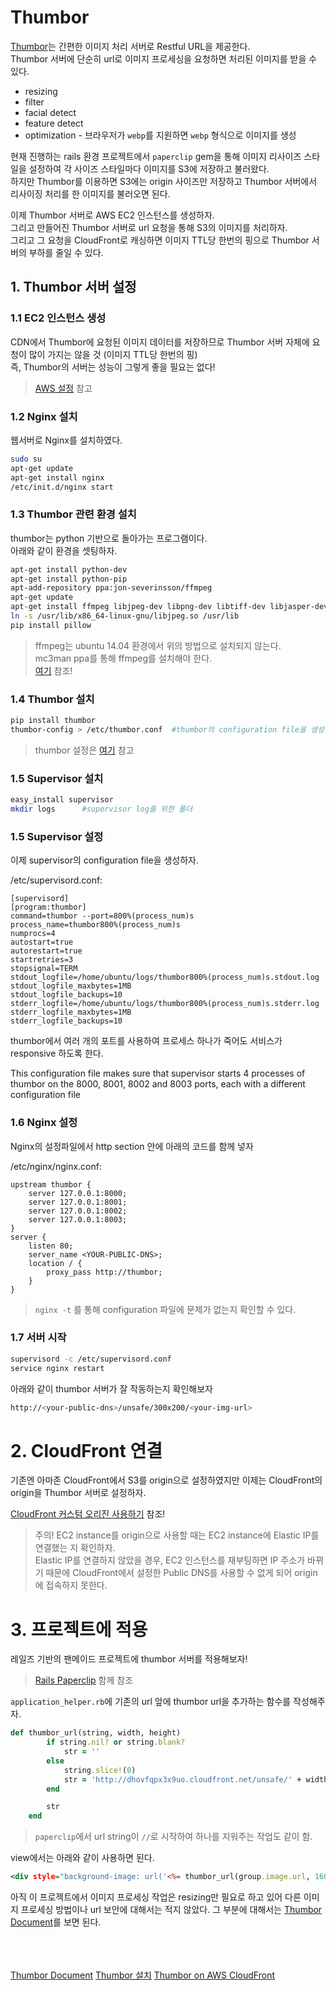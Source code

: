 # Thumbor
[Thumbor](https://github.com/thumbor/thumbor)는 간편한 이미지 처리 서버로 Restful URL을 제공한다.<br>
Thumbor 서버에 단순히 url로 이미지 프로세싱을 요청하면 처리된 이미지를 받을 수 있다.

* resizing
* filter
* facial detect
* feature detect
* optimization - 브라우저가 `webp`를 지원하면 `webp` 형식으로 이미지를 생성

현재 진행하는 rails 환경 프로젝트에서 `paperclip` gem을 통해 이미지 리사이즈 스타일을 설정하여 각 사이즈 스타일마다 이미지를 S3에 저장하고 불러왔다.<br>
하지만 Thumbor를 이용하면 S3에는 origin 사이즈만 저장하고 Thumbor 서버에서 리사이징 처리를 한 이미지를 불러오면 된다.

이제 Thumbor 서버로 AWS EC2 인스턴스를 생성하자.<br>
그리고 만들어진 Thumbor 서버로 url 요청을 통해 S3의 이미지를 처리하자.<br>
그리고 그 요청을 CloudFront로 캐싱하면 이미지 TTL당 한번의 핑으로 Thumbor 서버의 부하를 줄일 수 있다.

## 1. Thumbor 서버 설정

### 1.1 EC2 인스턴스 생성
CDN에서 Thumbor에 요청된 이미지 데이터를 저장하므로 Thumbor 서버 자체에 요청이 많이 가지는 않을 것 (이미지 TTL당 한번의 핑)<br>
즉, Thumbor의 서버는 성능이 그렇게 좋을 필요는 없다!

> [AWS 설정](https://github.com/ttochi/web/blob/master/Server/3.%20AWS%20setting.md) 참고

### 1.2 Nginx 설치
웹서버로 Nginx를 설치하였다.
```bash
sudo su
apt-get update
apt-get install nginx
/etc/init.d/nginx start
```

### 1.3 Thumbor 관련 환경 설치
thumbor는 python 기반으로 돌아가는 프로그램이다.<br>
아래와 같이 환경을 셋팅하자.
```bash
apt-get install python-dev
apt-get install python-pip
apt-add-repository ppa:jon-severinsson/ffmpeg
apt-get update
apt-get install ffmpeg libjpeg-dev libpng-dev libtiff-dev libjasper-dev libgtk2.0-dev python-numpy python-pycurl webp python-opencv
ln -s /usr/lib/x86_64-linux-gnu/libjpeg.so /usr/lib
pip install pillow
```

> ffmpeg는 ubuntu 14.04 환경에서 위의 방법으로 설치되지 않는다.<br>
> mc3man ppa를 통해 ffmpeg를 설치해야 한다.<br>
> [여기](http://www.faqforge.com/linux/how-to-install-ffmpeg-on-ubuntu-14-04/) 참조!

### 1.4 Thumbor 설치
```bash
pip install thumbor
thumbor-config > /etc/thumbor.conf  #thumbor의 configuration file을 생성
```

> thumbor 설정은 [여기](http://thumbor.readthedocs.io/en/latest/configuration.html) 참고

### 1.5 Supervisor 설치
```bash
easy_install supervisor
mkdir logs      #supervisor log를 위한 폴더
```

### 1.5 Supervisor 설정
이제 supervisor의 configuration file을 생성하자.

/etc/supervisord.conf:
```
[supervisord]
[program:thumbor]
command=thumbor --port=800%(process_num)s
process_name=thumbor800%(process_num)s
numprocs=4
autostart=true
autorestart=true
startretries=3
stopsignal=TERM
stdout_logfile=/home/ubuntu/logs/thumbor800%(process_num)s.stdout.log
stdout_logfile_maxbytes=1MB
stdout_logfile_backups=10
stderr_logfile=/home/ubuntu/logs/thumbor800%(process_num)s.stderr.log
stderr_logfile_maxbytes=1MB
stderr_logfile_backups=10
```

thumbor에서 여러 개의 포트를 사용하여 프로세스 하나가 죽어도 서비스가 responsive 하도록 한다.

This configuration file makes sure that supervisor starts 4 processes of thumbor on the 8000, 8001, 8002 and 8003 ports, each with a different configuration file

### 1.6 Nginx 설정
Nginx의 설정파일에서 http section 안에 아래의 코드를 함께 넣자

/etc/nginx/nginx.conf:
```Nginx
upstream thumbor {
    server 127.0.0.1:8000;
    server 127.0.0.1:8001;
    server 127.0.0.1:8002;
    server 127.0.0.1:8003;
}
server {
    listen 80;
    server_name <YOUR-PUBLIC-DNS>;
    location / {
        proxy_pass http://thumbor;
    }
}
```

> `nginx -t` 를 통해 configuration 파일에 문제가 없는지 확인할 수 있다.

### 1.7 서버 시작
```bash
supervisord -c /etc/supervisord.conf
service nginx restart
```

아래와 같이 thumbor 서버가 잘 작동하는지 확인해보자
```bash
http://<your-public-dns>/unsafe/300x200/<your-img-url>
```

# 2. CloudFront 연결
기존엔 아마존 CloudFront에서 S3를 origin으로 설정하였지만 이제는 CloudFront의 origin을 Thumbor 서버로 설정하자.

[CloudFront 커스텀 오리진 사용하기](http://pyrasis.com/book/TheArtOfAmazonWebServices/Chapter12/03) 참조!

> 주의! EC2 instance를 origin으로 사용할 때는 EC2 instance에 Elastic IP를 연결했는 지 확인하자.<br>
> Elastic IP를 연결하지 않았을 경우, EC2 인스턴스를 재부팅하면 IP 주소가 바뀌기 때문에 CloudFront에서 설정한 Public DNS를 사용할 수 없게 되어 origin에 접속하지 못한다.

# 3. 프로젝트에 적용
레일즈 기반의 팬메이드 프로젝트에 thumbor 서버를 적용해보자!

> [Rails Paperclip](https://github.com/ttochi/web/blob/master/Rails/%5BGEM%5D%20Paperclip.md) 함께 참조

`application_helper.rb`에 기존의 url 앞에 thumbor url을 추가하는 함수를 작성해주자.
```ruby
def thumbor_url(string, width, height)
        if string.nil? or string.blank?
            str = ''
        else
            string.slice!(0)
            str = 'http://dhovfqpx3x9uo.cloudfront.net/unsafe/' + width.to_s + 'x' + height.to_s + string
        end

        str
    end
```

> `paperclip`에서 url string이 `//`로 시작하여 하나를 지워주는 작업도 같이 함.

view에서는 아래와 같이 사용하면 된다.
```rhtml
<div style="background-image: url('<%= thumbor_url(group.image.url, 160, 160) %>')">
```

아직 이 프로젝트에서 이미지 프로세싱 작업은 resizing만 필요로 하고 있어 다른 이미지 프로세싱 방법이나 url 보안에 대해서는 적지 않았다.
그 부분에 대해서는 [Thumbor Document](http://thumbor.readthedocs.io/en/latest/index.html)를 보면 된다.

<br><br><br>
[Thumbor Document](http://thumbor.readthedocs.io/en/latest/hosting.html)
[Thumbor 설치](http://blog.paulrugelhiatt.com/ec2/thumbor/2014/10/26/image-processing-with-thumbor-behind-nginx-on-ec2.html)
[Thumbor on AWS CloudFront](http://www.dadoune.com/blog/best-thumbnailing-solution-set-up-thumbor-on-aws/)